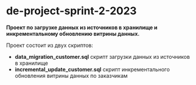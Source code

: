 # de-project-sprint-2-2023

__Проект по загрузке данных из источников в хранилище и инкрементальному обновлению витрины данных.__

Проект состоит из двух скриптов:  
* __data_migration_customer.sql__ скрипт загрузки данных из источников в хранилище
* __incremental_update_customer.sql__ скрипт инкрементального обновления витрины данных по заказчикам